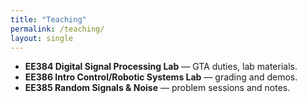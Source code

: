 ```yaml
---
title: "Teaching"
permalink: /teaching/
layout: single
---
```


- **EE384 Digital Signal Processing Lab** — GTA duties, lab materials.
- **EE386 Intro Control/Robotic Systems Lab** — grading and demos.
- **EE385 Random Signals & Noise** — problem sessions and notes.
